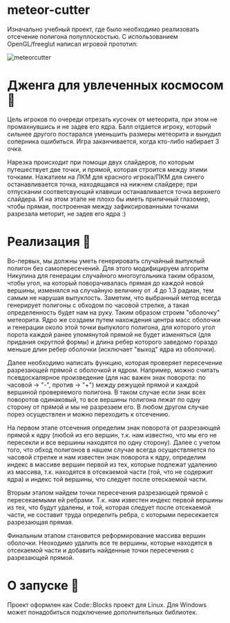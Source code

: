 # meteor-cutter
Изначально учебный проект, где было необходимо реализовать отсечение полигона полуплоскостью. С использованием OpenGL/freeglut написал игровой прототип:

![meteorcutter](https://user-images.githubusercontent.com/72575582/169703574-095f59cf-bf2b-4070-8fd0-35f20869ac26.gif)

# Дженга для увлеченных космосом 🌠
Цель игроков по очереди отрезать кусочек от метеорита, при этом не промахнувшись и не задев его ядра. Балл отдается игроку, который сильнее другого постарался уменьшить размеры метеорита и вынудил соперника ошибиться. Игра заканчивается, когда кто-либо набирает 3 очка.

Нарезка происходит при помощи двух слайдеров, по которым путешествует две точки, и прямой, которая строится между этими точками. Нажатием на ЛКМ для красного игрока/ПКМ для синего останавливается точка, находящаяся на нижнем слайдере; при отпускании соответсвующий клавиши останавливается точка верхнего слайдера. И на этом этапе не плохо бы иметь приличный глазомер, чтобы прямая, построенная между зафиксированными точками разрезала меторит, не задев его ядра :)

# Реализация 🦾
Во-первых, мы должны уметь генерировать случайный выпуклый полигон без самопересечений. Для этого модифицируем алгоритм Никулина для генерации случайного многоугольника таким образом, чтобы угол, на который поворачивалась прямая до каждой новой вершины, изменялся на случайную величину от .4 до 1.3 радиан, тем самым не нарушая выпуклость. Заметим, что выбранный метод всегда генерирует полигоны с обходом по часовой стрелке, а такая определенность будет нам на руку. Таким образом строим "оболочку" метеорита. Ядро же создаем путем нахождения центра масс оболочки и генерации около этой точки выпуклого полигона, для которого угол порота каждой ранее упомянутой прямой не будет изменяться (для придания округлой формы) и длина ребер которого заведомо гораздо меньше длин ребер оболочки (исключает "выход" ядра из оболочки).

Далее необходимо написать функцию, которая проверяет пересечение разрезающей прямой с оболочкой и ядром. Например, можно считать псевдоскалярное произведение (для нас важен знак поворота: по часовой -> "-", против -> "+") между режущей прямой и каждой вершиной проверяемого полигона. В таком случае если знак всех поворотов одинаковый, то все вершины полигона лежат по одну сторону от прямой и мы не разрезаем его. В любом другом случае порез осуществлен и можно переходить к отсечению.

На первом этапе отсечения определим знак поворота от разрезающей прямой к ядру (любой из его вершин, т.к. нам известно, что мы его не пересекли и все вершины находятся по одну сторону). Далее с учетом того, что обход полигонов в нашем случае всегда осуществляется по часовой стрелке и нам известен знак поворота к ядру, определим индекс в массиве вершин первой из тех, которые подлежат удалению из массива, т.к. находятся в отсекаемой части (той, что не содержит ядра) и индекс той вершины, что следует после отескаемой части. 

Вторым этапом найдем точки пересечения разрезающей прямой с пересекаемыми ей ребрами. Т.к. нам известен индекс первой вершины из тех, что будут удалены, и той, которая следует после отсекаемой части, не составит труда определить ребра, с которыми пересекается разрезающая прямая.

Финальным этапом становится реформирование массива вершин оболочки. Неоходимо удалить все те вершины, которые находятся в отсекаемой части и добавить найденные точки пересечения с разрезающей прямой.

# О запуске 🦾
Проект оформлен как Code::Blocks проект для Linux. Для Windows может понадобиться подключение дополнительных библиотек.
